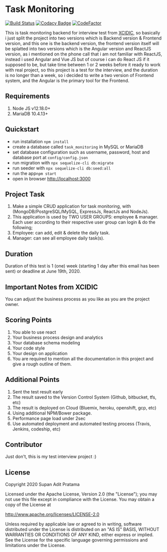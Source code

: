 # Task Monitoring

[![Build Status](https://travis-ci.com/supanadit/xcidic-task-monitoring-backend.svg?branch=master)](https://travis-ci.com/supanadit/xcidic-task-monitoring-backend)
[![Codacy Badge](https://app.codacy.com/project/badge/Grade/63871f6b7ba24a81b787b81fd236c8e8)](https://www.codacy.com/manual/supanadit/xcidic-task-monitoring-backend?utm_source=github.com&amp;utm_medium=referral&amp;utm_content=supanadit/xcidic-task-monitoring-backend&amp;utm_campaign=Badge_Grade)
[![CodeFactor](https://www.codefactor.io/repository/github/supanadit/xcidic-task-monitoring-backend/badge)](https://www.codefactor.io/repository/github/supanadit/xcidic-task-monitoring-backend)

This is task monitoring backend for interview test from [XCIDIC](https://www.xcidic.com/), so basically i just split the project into two versions which is Backend version & Frontend version,
and this one is the backend version, the frontend version itself will be splatted into two versions which is the Angular version and ReactJS version, as i mentioned on the phone call that i am not familiar with ReactJS, instead i used Angular and Vue JS
but of course i can do React JS if it supposed to be, but take time between 1 or 2 weeks before it ready to work with real project, so this project is a test for the interview, and the duration is no longer than a week, so i decided to write a two version of Frontend system,
and the Angular is the primary tool for the Frontend.

## Requirements
1. Node JS v12.18.0+
2. MariaDB 10.4.13+

## Quickstart
- run installation `npm install`
- create a database called `task_monitoring` in MySQL or MariaDB
- set database configuration such as username, password, host and database port at `config/config.json`
- run migration with `npx sequelize-cli db:migrate`
- run seeder with `npx sequelize-cli db:seed:all`
- run the app`npm start`
- open in browser [http://localhost:3000](http://localhost:3000)

## Project Task
1. Make a simple CRUD application for task monitoring, with (MongoDB/PostgreSQL/MySQL, ExpressJs, ReactJs and NodeJs).
2. This application is used by TWO USER GROUPS: employee & manager.  Each user according to their respective user group can login & do the following;
3. Employee: can add, edit & delete the daily task.
4. Manager: can see all employee daily task(s).

## Duration
Duration of this test is 1 (one) week (starting 1 day after this email has been sent) or deadline at June 19th, 2020.

## Important Notes from XCIDIC
You can adjust the business process as you like as you are the project owner.

## Scoring Points
1. You able to use react
2. Your business process design and analytics
3. Your database schema modeling
4. Your code style
5. Your design on application
6. You are required to mention all the documentation in this project and give a rough outline of them.

## Additional Points
1. Sent the test result early
2. The result saved to the Version Control System (Github, bitbucket, tfs, etc)
3. The result is deployed on Cloud  (Bluemix, heroku, openshift, gcp, etc)
4. Using additional NPM/Bower package.
5. Performance page load under 2sec
6. Use automated deployment and automated testing process (Travis, Jenkins, codeship, etc)

## Contributor
Just don't, this is my test interview project :)

## License
Copyright 2020 Supan Adit Pratama

Licensed under the Apache License, Version 2.0 (the "License"); you may not use this file except in compliance with the License. You may obtain a copy of the License at

http://www.apache.org/licenses/LICENSE-2.0

Unless required by applicable law or agreed to in writing, software distributed under the License is distributed on an "AS IS" BASIS, WITHOUT WARRANTIES OR CONDITIONS OF ANY KIND, either express or implied. See the License for the specific language governing permissions and limitations under the License.